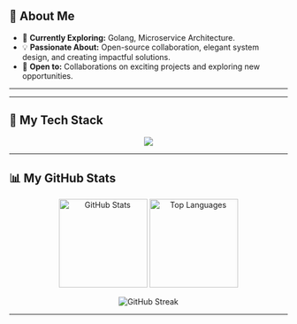 ## 👋 About Me

- 🔭 **Currently Exploring:** Golang, Microservice Architecture.
- 💡 **Passionate About:** Open-source collaboration, elegant system design, and creating impactful solutions.
- 🤝 **Open to:** Collaborations on exciting projects and exploring new opportunities.
---

---

## 🚀 My Tech Stack  
<p align="center">
  <a href="https://skillicons.dev">
    <img src="https://skillicons.dev/icons?i=js,ts,react,nextjs,tailwind,nodejs,express,mongodb,postgresql,prisma,docker,bash,go&perline=15" />
  </a>
</p>


---

## 📊 My GitHub Stats  
<p align="center">
  <img src="https://github-readme-stats.vercel.app/api?username=anshvermaaa&theme=tokyonight&show_icons=true&hide_border=true" height="160" alt="GitHub Stats"/>
  <img src="https://github-readme-stats.vercel.app/api/top-langs/?username=anshvermaaa&theme=tokyonight&show_icons=true&hide_border=true&layout=compact" height="160" alt="Top Languages"/>
</p>
<p align="center">
  <img src="https://github-readme-streak-stats.herokuapp.com/?user=anshvermaaa&theme=tokyonight&hide_border=true" alt="GitHub Streak"/>
</p>

---
